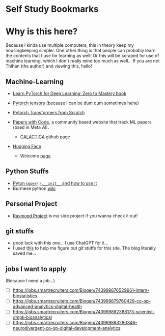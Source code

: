 # Self Study Bookmarks


# Why is this here?

Because I kinda use multiple computers, this in theory keep my housingkeeping simpler. One other thing is that people can probably learn the contents that I use for learning as well! Or this will be scraped for use of machine learning, which I don't really mind too much as well... If you are not Thihan (the author) and viewing this, hello!

## Machine-Learning
- [Learn PyTorch for Deep Learning: Zero to Mastery book](https://www.learnpytorch.io/)
- [Pytorch tensors](https://pytorch.org/docs/stable/tensors.html#:~:text=A%20torch.Tensor%20is%20a,of%20a%20single%20data%20type.) (because I can be dum dum sometimes hehe)
- [Pytorch Transformers from Scratch](https://www.youtube.com/watch?v=U0s0f995w14)
- [Papers with Code](https://paperswithcode.com/), a community based website that track ML papers (bsed in Meta AI).
    - [GALACTICA](https://github.com/paperswithcode/galai) github page

- [Hugging Face](https://huggingface.co/welcome)
    - Welcome [page](https://huggingface.co/welcome)

## Python Stuffs
- [Pyton `super().__init__` and how to use it](https://realpython.com/python-super/)
- Burmese python [wiki](https://en.wikipedia.org/wiki/Burmese_python)

## Personal Project
- [Raymond Project](https://github.com/the-raymond-project/) is my side project if you wanna check it out!
## git stuffs
- good luck with this one... I use ChatGPT for it... 
- I used [this](https://dev.to/aormsby/how-to-set-up-a-hugo-site-on-github-pages-with-git-submodules-106p) to help me figure out git stuffs for this site. The blog literally saved me...

## jobs I want to apply 

(Because I need a job...)

- [ ] https://jobs.smartrecruiters.com/Biogen/743999876529961-intern-biostatistics
- [ ] https://jobs.smartrecruiters.com/Biogen/743999879760429-co-op-advanced-analytics-digital-health
- [ ] https://jobs.smartrecruiters.com/Biogen/743999882388173-scientist-dmpk-bioanalytical
- [ ] https://jobs.smartrecruiters.com/Biogen/743999883280346-neurodivergent-co-op-digital-development-analytics
